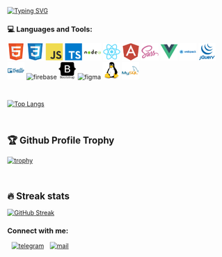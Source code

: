 <!-- ### Hi there 👋 -->

[![Typing SVG](https://readme-typing-svg.herokuapp.com?font=Fira+Code&size=25&duration=4000&pause=550&color=A175FFDF&width=435&lines=Hi+%E2%9A%A1+I+am+Frontend+developer)](https://git.io/typing-svg)


<h3>💻 Languages and Tools:</h3>
<p align="left"> 

<a href="https://www.w3.org/html/" target="_blank" style="text-decoration:none"> <img src="https://github.com/devicons/devicon/blob/master/icons/html5/html5-original.svg" alt="html5" width="40" height="40"/></a> 
<a href="https://www.w3schools.com/css/" target="_blank" style="text-decoration:none"> <img src="https://github.com/devicons/devicon/blob/master/icons/css3/css3-original.svg" alt="css3" width="40" height="40"/></a>
<a href="https://developer.mozilla.org/en-US/docs/Web/JavaScript" target="_blank" style="text-decoration:none"><img src="https://raw.githubusercontent.com/devicons/devicon/master/icons/javascript/javascript-original.svg" alt="javascript" width="40" height="40"/></a> 
<a href="https://www.typescriptlang.org/" target="_blank" style="text-decoration:none"><img src="https://github.com/devicons/devicon/blob/master/icons/typescript/typescript-plain.svg" alt="typescript" width="40" height="40"/></a> 
<a href="https://nodejs.org" target="_blank" target="_blank" style="text-decoration:none"> <img src="https://raw.githubusercontent.com/devicons/devicon/master/icons/nodejs/nodejs-original-wordmark.svg" alt="nodejs" width="40" height="40"/></a> 
<a href="https://reactjs.org/" target="_blank" style="text-decoration:none"><img src="https://github.com/devicons/devicon/blob/master/icons/react/react-original.svg" alt="react" width="40" height="40"/></a>
<a href="https://angular.io/" target="_blank" style="text-decoration:none"><img src="https://github.com/devicons/devicon/blob/master/icons/angularjs/angularjs-plain.svg" alt="angular" width="40" height="40"/></a> 
<a href="https://sass-lang.com" target="_blank" style="text-decoration:none"><img src="https://raw.githubusercontent.com/devicons/devicon/master/icons/sass/sass-original.svg" alt="sass" width="40" height="40"/></a> 
<a href="https://vuejs.org/" target="_blank" style="text-decoration:none"><img src="https://github.com/devicons/devicon/blob/master/icons/vuejs/vuejs-original.svg" alt="vuejs" width="40" height="40"/></a>
<a href="https://webpack.js.org" target="_blank" style="text-decoration:none"><img src="https://github.com/devicons/devicon/blob/master/icons/webpack/webpack-original-wordmark.svg" alt="webpack" width="40" height="40"/>
<a href="https://jquery.com/" target="_blank" style="text-decoration:none"><img src="https://github.com/devicons/devicon/blob/master/icons/jquery/jquery-plain-wordmark.svg" alt="jquery" width="40" height="40"/>
<a href="https://trello.com/ru" target="_blank" style="text-decoration:none"><img src="https://github.com/devicons/devicon/blob/master/icons/trello/trello-plain-wordmark.svg" alt="trello" width="40" height="40"/>
<a href="https://firebase.google.com/" target="_blank" style="text-decoration:none"> <img src="https://www.vectorlogo.zone/logos/firebase/firebase-icon.svg" alt="firebase" width="40" height="40"/> </a>
<a href="https://getbootstrap.com" target="_blank" style="text-decoration:none"> <img src="https://github.com/devicons/devicon/blob/master/icons/bootstrap/bootstrap-plain-wordmark.svg" alt="bootstrap" width="40" height="40"/> </a> 
<a href="https://www.figma.com/" target="_blank" style="text-decoration:none"> <img src="https://www.vectorlogo.zone/logos/figma/figma-icon.svg" alt="figma" width="40" height="40"/> </a>
<a href="https://ubuntu.ru/doku.php" target="_blank" style="text-decoration:none"> <img src="https://github.com/devicons/devicon/blob/master/icons/linux/linux-original.svg" alt="linux" width="40" height="40"/> </a>
 <a href="https://www.mysql.com/" target="_blank" style="text-decoration:none"> <img src="https://github.com/devicons/devicon/blob/master/icons/mysql/mysql-original-wordmark.svg" alt="mysql" width="40" height="40"/> </a>  
</p>

<br>

[![Top Langs](https://github-readme-stats.vercel.app/api/top-langs/?username=Victoria-Rozhkova&layout=compact)](https://github.com/anuraghazra/github-readme-stats)

<br>

<!-- [![Readme Card](https://github-readme-stats.vercel.app/api/pin/?username=anuraghazra&repo=github-readme-stats)](https://github.com/anuraghazra/github-readme-stats) -->

<!-- Трофеи -->
<h2>🏆 Github Profile Trophy</h2>

[![trophy](https://github-profile-trophy.vercel.app/?username=Victoria-Rozhkova)](https://github.com/ryo-ma/github-profile-trophy)

<br>

<!-- Статистика актуальной продолжительности ежедневных сессий на GitHub, самую длинную сессию за все время и суммарное количество вкладов в сообщество. [Конструктор](http://github-readme-streak-stats.herokuapp.com/demo/) -->

<h2>🔥 Streak stats</h2>

[![GitHub Streak](https://github-readme-streak-stats.herokuapp.com/?user=Victoria-Rozhkova)](https://git.io/streak-stats)

<h3 align="left">Connect with me:</h3>
<p align="left">
<a href="https://t.me/vikirozh" target="_blank"><img src="https://cdn4.iconfinder.com/data/icons/socialcones/508/Telegram-512.png" alt="telegram" height="40" width="40" style="margin-left: 10px" /></a>
<a href="mailto:victoria.rozhkova@ro.ru" target="_blank"><img src="https://cdn-icons-png.flaticon.com/512/9073/9073086.png" alt="mail" height="40" width="40" style="margin-left: 10px" /></a>



<!--
**Victoria-Rozhkova/Victoria-Rozhkova** is a ✨ _special_ ✨ repository because its `README.md` (this file) appears on your GitHub profile.

Here are some ideas to get you started:

- 🔭 I’m currently working on ...
- 🌱 I’m currently learning ...
- 👯 I’m looking to collaborate on ...
- 🤔 I’m looking for help with ...
- 💬 Ask me about ...
- 📫 How to reach me: ...
- 😄 Pronouns: ...
- ⚡ Fun fact: ...
-->
